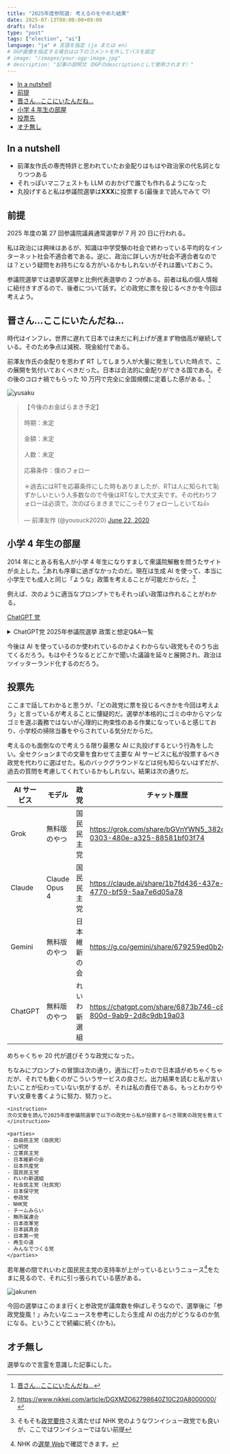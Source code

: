 ```yaml
---
title: "2025年度参院選: 考えるのをやめた結果"
date: 2025-07-13T00:00:00+09:00
draft: false
type: "post"
tags: ["election", "ai"]
language: "ja" # 言語を指定 (ja または en)
# OGP画像を指定する場合は以下のコメントを外してパスを設定
# image: "/images/your-ogp-image.jpg"
# description: "記事の説明文（OGPのdescriptionとして使用されます）"
---
```


- [In a nutshell](#in-a-nutshell)
- [前提](#前提)
- [晋さん…ここにいたんだね…](#晋さんここにいたんだね)
- [小学 4 年生の部屋](#小学-4-年生の部屋)
- [投票先](#投票先)
- [オチ無し](#オチ無し)

## In a nutshell

- 前澤友作氏の専売特許と思われていたお金配りはもはや政治家の代名詞となりつつある
- それっぽいマニフェストも LLM のおかげで誰でも作れるようになった
- 丸投げすると私は参議院選挙は**XXX**に投票する(最後まで読んでみて ♡)

## 前提

2025 年度の第 27 回参議院議員通常選挙が 7 月 20 日に行われる。

私は政治には興味はあるが、知識は中学受験の社会で終わっている平均的なインターネット社会不適合者である。逆に、政治に詳しい方が社会不適合者なのでは？という疑問をお持ちになる方がいるかもしれないがそれは置いておこう。

参議院選挙では選挙区選挙と比例代表選挙の 2 つがある。前者は私の個人情報に紐付きすぎるので、後者について話す。どの政党に票を投じるべきかを今回は考えよう。

## 晋さん…ここにいたんだね…

時代はインフレ。世界に遅れて日本では未だに利上げが進まず物価高が継続している。そのため争点は減税、現金給付である。

前澤友作氏の金配りを思わず RT してしまう人が大量に発生していた時点で、この展開を気付いておくべきだった。日本は合法的に金配りができる国である。その後のコロナ禍でもらった 10 万円で完全に全国規模に定着した感がある。[^shin-san]

[^shin-san]: [晋さん…ここにいたんだね…](https://w.atwiki.jp/seitei/pages/133.html)

![yusaku](/images/yousuck.png)

<blockquote class="twitter-tweet"><p lang="ja" dir="ltr">【今後のお金ばらまき予定】<br><br>時期：未定<br><br>金額：未定<br><br>人数：未定<br><br>応募条件：僕のフォロー<br><br>＊過去にはRTを応募条件にした時もありましたが、RTは人に知られて恥ずかしいという人多数なので今後はRTなしで大丈夫です。その代わりフォローは必須で。次のばらまきまでにこっそりフォローしといてね👍</p>&mdash; 前澤友作 (@yousuck2020) <a href="https://twitter.com/yousuck2020/status/1274950958787649536?ref_src=twsrc%5Etfw">June 22, 2020</a></blockquote> <script async src="https://platform.twitter.com/widgets.js" charset="utf-8"></script>

## 小学 4 年生の部屋

2014 年にとある有名人が小学 4 年生になりすまして衆議院解散を問うたサイトが炎上した。[^tehu]あれも序章に過ぎなかったのだ。現在は生成 AI を使って、本当に小学生でも成人と同じ「ような」政策を考えることが可能だからだ。[^nhk]

[^tehu]: <https://www.nikkei.com/article/DGXMZO62798640Z10C20A8000000/>
[^nhk]: そもそも[政党要件](https://www.soumu.go.jp/senkyo/seiji_s/seitoujoseihou/seitoujoseihou02.html)さえ満たせば NHK 党のようなワンイシュー政党でも良いが、ここではワンイシューではない前提

例えば、次のように適当なプロンプトでもそれっぽい政策は作れることがわかる。

[ChatGPT 党](https://chatgpt.com/share/6873a009-ba2c-800d-ab46-f38e5979ee6a)

<details>
<summary>
ChatGPT党 2025年参議院選挙 政策と想定Q&A一覧
</summary>

| 政策分野 | 主要政策                                         | 想定される質問             | 回答・スタンス                                              |
| -------- | ------------------------------------------------ | -------------------------- | ----------------------------------------------------------- |
| 経済     | 最低賃金 1,200 円を目指す段階的引き上げ          | 中小企業が潰れるのでは？   | 地域別補助金制度により負担を軽減。初年度最大 150 万円支援。 |
| 経済     | スタートアップ向け税制（法人税 10%）             | 財源はあるのか？           | 富裕層の金融所得課税強化と内部留保課税を導入。              |
| 経済     | NISA・iDeCo の非課税枠拡大                       | 儲かる人だけ得では？       | 金融教育を義務化し、全国民の資産形成を支援。                |
| 子育て   | 子ども 1 人あたり月 3 万円の給付（所得制限なし） | バラマキでは？             | 財源は高所得課税で確保。子育ては国の最重要投資。            |
| 教育     | 授業料の実質無償化（年収 960 万円以下）          | 大学の質が下がるのでは？   | 成果連動型交付金制度で教育の質を担保。                      |
| 教育     | STEAM・金融教育の義務化                          | 詰め込み教育になるのでは？ | 知識よりも実社会での応用力を重視するカリキュラムへ。        |
| 安全保障 | サイバー防衛庁の創設                             | 軍拡につながらないか？     | 人材・技術偏重のスマート防衛。監視体制も強化。              |
| 安全保障 | 防衛費は GDP 比 2%を上限                         | 財政悪化しないか？         | 実効性ある使途に限定。会計の透明性も法制化。                |
| 外交     | 中国との関係は対話重視                           | 甘すぎないか？             | 安保と経済を分離管理。毅然とした対応は維持。                |
| 環境     | 再エネ比率を 2035 年に 50%以上へ                 | 原発ゼロを目指すのか？     | 老朽炉は計画的廃炉。再エネ主軸へ段階的移行。                |
| 環境     | 炭素税導入（1t あたり 2,000 円）                 | 中小企業の負担増では？     | 設備投資に応じた炭素税還付制度で支援。                      |
| 政治改革 | 企業団体献金の全面禁止                           | 政治が回らなくなるのでは？ | クラウドファンディング的政治参加を推進。                    |
| 政治改革 | 被選挙権年齢を 25 歳に引き下げ（参院）           | 若者に経験がないのでは？   | 現状こそ多様な視点が欠けており、改革が必要。                |
| 政治改革 | 政治資金の即時オンライン開示                     | 実現できるのか？           | 法制度を整備し、AI による検証機能も導入予定。               |

</details>

今後は AI を使っているのか使われているのかよくわからない政党もそのうち出てくるだろう。もはやそうなるとどこかで聞いた議論を延々と展開され、政治はツイッターランド化するのだろう。

## 投票先

ここまで話してわかると思うが、「どの政党に票を投じるべきかを今回は考えよう」と言っているが考えることに懐疑的だ。選挙が本格的にゴミの中からマシなゴミを選ぶ義務ではないが心理的に拘束性のある作業になっていると感じており、小学校の掃除当番をやらされている気分だからだ。

考えるのも面倒なので考えうる限り最悪な AI に丸投げするという行為をしたい。全セクションまでの文章を食わせて主要な AI サービスに私が投票するべき政党を代わりに選ばせた。私のバックグラウンドなどは何も知らないはずだが、過去の質問を考慮してくれているかもしれない。結果は次の通りだ。

| AI サービス | モデル        | 政党         | チャット履歴                                                           |
| ----------- | ------------- | ------------ | ---------------------------------------------------------------------- |
| Grok        | 無料版のやつ  | 国民民主党   | <https://grok.com/share/bGVnYWN5_382da01f-0303-480e-a325-88581bf03f74> |
| Claude      | Claude Opus 4 | 国民民主党   | <https://claude.ai/share/1b7fd436-437e-4770-bf59-5aa7e6d05a78>         |
| Gemini      | 無料版のやつ  | 日本維新の会 | <https://g.co/gemini/share/679259ed0b2c>                               |
| ChatGPT     | 無料版のやつ  | れいわ新選組 | <https://chatgpt.com/share/6873b746-c8f0-800d-9ab9-2d8c9db19a03>       |

めちゃくちゃ 20 代が選びそうな政党になった。

ちなみにプロンプトの冒頭は次の通り。適当に打ったので日本語がめちゃくちゃだが、それでも動くのがこういうサービスの良さだ。出力結果を読むと私が言いたいことが伝わっていない気がするが、それは私の責任である。もっとわかりやすい文章を書くように努力、努力っと。

```txt
<instruction>
次の文章を読んで2025年度参議院選挙で以下の政党から私が投票するべき現実の政党を教えて下さい。もちろん、最終的には私が決断しますので1つの政党を選んでください。
</instruction>

<parties>
- 自由民主党（自民党）
- 公明党
- 立憲民主党
- 日本維新の会
- 日本共産党
- 国民民主党
- れいわ新選組
- 社会民主党（社民党）
- 日本保守党
- 参政党
- NHK党
- チームみらい
- 無所属連合
- 日本改革党
- 日本誠真会
- 日本第一党
- 再生の道
- みんなでつくる党
</parties>
```

若年層の間でれいわと国民民主党の支持率が上がっているというニュース[^nhkweb]をたまに見るので、それに引っ張られている感がある。

![jakunen](/images/sanninnsenn2025.png)

今回の選挙はこのまま行くと参政党が議席数を伸ばしそうなので、選挙後に「参政党旋風！」みたいなニュースを参考にしたら生成 AI の出力がどうなるのか気になる。ということで続編に続く(かも)。

[^nhkweb]: NHK の[選挙 Web](https://megalodon.jp/2025-0713-2248-00/https://www.nhk.or.jp:443/senkyo/shijiritsu/)で確認できます。

## オチ無し

選挙なので言霊を意識した記事にした。
